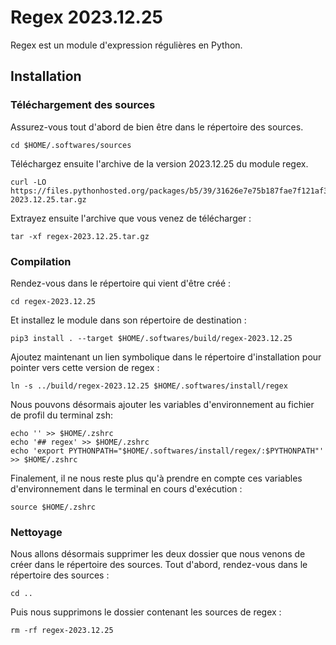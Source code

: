 # Regex 2023.12.25

Regex est un module d'expression régulières en Python.

## Installation

### Téléchargement des sources

Assurez-vous tout d'abord de bien être dans le répertoire des sources.

```
cd $HOME/.softwares/sources
```

Téléchargez ensuite l'archive de la version 2023.12.25 du module regex.

```
curl -LO https://files.pythonhosted.org/packages/b5/39/31626e7e75b187fae7f121af3c538a991e725c744ac893cc2cfd70ce2853/regex-2023.12.25.tar.gz
```

Extrayez ensuite l'archive que vous venez de télécharger :

```
tar -xf regex-2023.12.25.tar.gz
```

### Compilation

Rendez-vous dans le répertoire qui vient d'être créé :

```
cd regex-2023.12.25
```

Et installez le module dans son répertoire de destination :

```
pip3 install . --target $HOME/.softwares/build/regex-2023.12.25
```

Ajoutez maintenant un lien symbolique dans le répertoire d'installation pour
pointer vers cette version de regex :

```
ln -s ../build/regex-2023.12.25 $HOME/.softwares/install/regex
```

Nous pouvons désormais ajouter les variables d'environnement au fichier de
profil du terminal zsh:

```
echo '' >> $HOME/.zshrc
echo '## regex' >> $HOME/.zshrc
echo 'export PYTHONPATH="$HOME/.softwares/install/regex/:$PYTHONPATH"' >> $HOME/.zshrc
```

Finalement, il ne nous reste plus qu'à prendre en compte ces variables
d'environnement dans le terminal en cours d'exécution :

```
source $HOME/.zshrc
```

### Nettoyage

Nous allons désormais supprimer les deux dossier que nous venons de créer dans
le répertoire des sources. Tout d'abord, rendez-vous dans le répertoire des
sources :

```
cd ..
```

Puis nous supprimons le dossier contenant les sources de regex :

```
rm -rf regex-2023.12.25
```